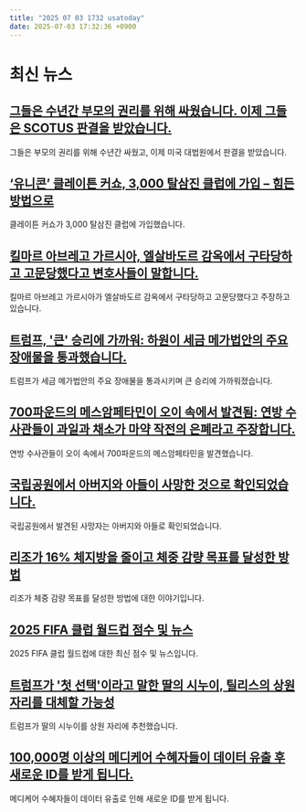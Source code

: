 ```yaml
---
title: "2025 07 03 1732 usatoday"
date: 2025-07-03 17:32:36 +0900
---
```


# 최신 뉴스 

## [그들은 수년간 부모의 권리를 위해 싸웠습니다. 이제 그들은 SCOTUS 판결을 받았습니다.](https://www.usatoday.com/story/news/nation/2025/07/02/supreme-court-parental-rights-lgbtq/84385391007/)  
그들은 부모의 권리를 위해 수년간 싸웠고, 이제 미국 대법원에서 판결을 받았습니다.

## [‘유니콘’ 클레이튼 커쇼, 3,000 탈삼진 클럽에 가입 – 힘든 방법으로](https://www.usatoday.com/story/sports/columnist/josh-peter/2025/07/03/clayton-kershaw-3000-strikeouts-dodgers-white-sox/84455148007/)  
클레이튼 커쇼가 3,000 탈삼진 클럽에 가입했습니다.

## [킬마르 아브레고 가르시아, 엘살바도르 감옥에서 구타당하고 고문당했다고 변호사들이 말합니다.](https://www.usatoday.com/story/news/politics/2025/07/02/kilmar-abrego-garcia-torture-cecot-el-salvador/84454286007/)  
킬마르 아브레고 가르시아가 엘살바도르 감옥에서 구타당하고 고문당했다고 주장하고 있습니다.

## [트럼프, '큰' 승리에 가까워: 하원이 세금 메가법안의 주요 장애물을 통과했습니다.](https://www.usatoday.com/story/news/politics/2025/07/02/trump-tax-bill-house-vote-live-updates/84435992007/)  
트럼프가 세금 메가법안의 주요 장애물을 통과시키며 큰 승리에 가까워졌습니다.

## [700파운드의 메스암페타민이 오이 속에서 발견됨: 연방 수사관들이 과일과 채소가 마약 작전의 은폐라고 주장합니다.](https://www.usatoday.com/story/news/nation/2025/07/02/meth-drugs-found-amid-cucumbers-produce/84449784007/)  
연방 수사관들이 오이 속에서 700파운드의 메스암페타민을 발견했습니다.

## [국립공원에서 아버지와 아들이 사망한 것으로 확인되었습니다.](https://www.usatoday.com/story/news/nation/2025/07/02/father-son-dead-isle-royale-national-park/84453180007/)  
국립공원에서 발견된 사망자는 아버지와 아들로 확인되었습니다.

## [리조가 16% 체지방을 줄이고 체중 감량 목표를 달성한 방법](https://www.usatoday.com/story/life/health-wellness/2025/07/02/lizzo-weight-loss-three-meals/84443641007/)  
리조가 체중 감량 목표를 달성한 방법에 대한 이야기입니다.

## [2025 FIFA 클럽 월드컵 점수 및 뉴스](https://www.usatoday.com/story/sports/soccer/fifa/club-world-cup/2025/07/02/2025-fifa-club-world-cup-scores-news/84453694007/)  
2025 FIFA 클럽 월드컵에 대한 최신 점수 및 뉴스입니다.

## [트럼프가 '첫 선택'이라고 말한 딸의 시누이, 틸리스의 상원 자리를 대체할 가능성](https://www.usatoday.com/story/news/politics/2025/07/01/donald-trump-promotes-lara-trump-north-carolina-senate-seat/84436748007/)  
트럼프가 딸의 시누이를 상원 자리에 추천했습니다.

## [100,000명 이상의 메디케어 수혜자들이 데이터 유출 후 새로운 ID를 받게 됩니다.](https://www.usatoday.com/story/money/2025/07/01/medicare-data-breach/84439551007/)  
메디케어 수혜자들이 데이터 유출로 인해 새로운 ID를 받게 됩니다.
